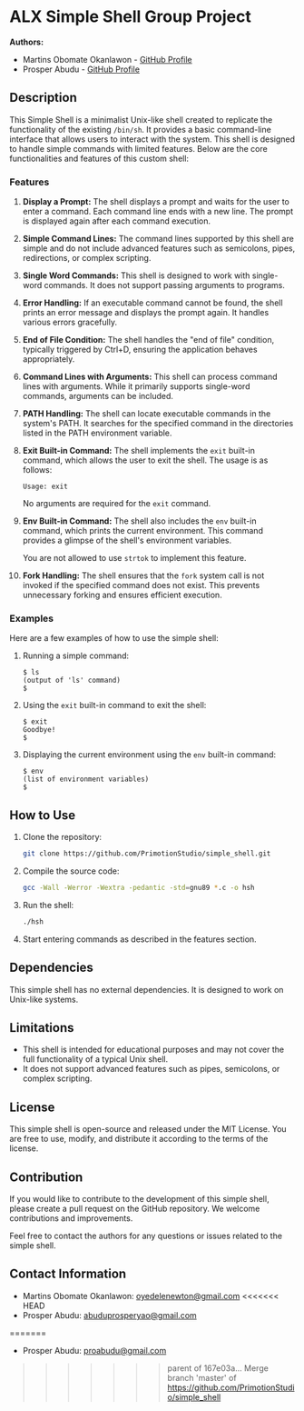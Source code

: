 # ALX Simple Shell Group Project

**Authors:**
- Martins Obomate Okanlawon - [GitHub Profile](https://github.com/PrimotionStudio)
- Prosper Abudu - [GitHub Profile](https://github.com/proabudu)

## Description

This Simple Shell is a minimalist Unix-like shell created to replicate the functionality of the existing `/bin/sh`. It provides a basic command-line interface that allows users to interact with the system. This shell is designed to handle simple commands with limited features. Below are the core functionalities and features of this custom shell:

### Features

1. **Display a Prompt:** The shell displays a prompt and waits for the user to enter a command. Each command line ends with a new line. The prompt is displayed again after each command execution.

2. **Simple Command Lines:** The command lines supported by this shell are simple and do not include advanced features such as semicolons, pipes, redirections, or complex scripting.

3. **Single Word Commands:** This shell is designed to work with single-word commands. It does not support passing arguments to programs.

4. **Error Handling:** If an executable command cannot be found, the shell prints an error message and displays the prompt again. It handles various errors gracefully.

5. **End of File Condition:** The shell handles the "end of file" condition, typically triggered by Ctrl+D, ensuring the application behaves appropriately.

6. **Command Lines with Arguments:** This shell can process command lines with arguments. While it primarily supports single-word commands, arguments can be included.

7. **PATH Handling:** The shell can locate executable commands in the system's PATH. It searches for the specified command in the directories listed in the PATH environment variable.

8. **Exit Built-in Command:** The shell implements the `exit` built-in command, which allows the user to exit the shell. The usage is as follows:

   ```
   Usage: exit
   ```

   No arguments are required for the `exit` command.

9. **Env Built-in Command:** The shell also includes the `env` built-in command, which prints the current environment. This command provides a glimpse of the shell's environment variables.

   You are not allowed to use `strtok` to implement this feature.

10. **Fork Handling:** The shell ensures that the `fork` system call is not invoked if the specified command does not exist. This prevents unnecessary forking and ensures efficient execution.

### Examples

Here are a few examples of how to use the simple shell:

1. Running a simple command:

   ```
   $ ls
   (output of 'ls' command)
   $

2. Using the `exit` built-in command to exit the shell:

   ```
   $ exit
   Goodbye!
   $

3. Displaying the current environment using the `env` built-in command:

   ```
   $ env
   (list of environment variables)
   $

## How to Use

1. Clone the repository:

   ```bash
   git clone https://github.com/PrimotionStudio/simple_shell.git
   ```

2. Compile the source code:

   ```bash
   gcc -Wall -Werror -Wextra -pedantic -std=gnu89 *.c -o hsh
   ```

3. Run the shell:

   ```bash
   ./hsh
   ```

4. Start entering commands as described in the features section.

## Dependencies

This simple shell has no external dependencies. It is designed to work on Unix-like systems.

## Limitations

- This shell is intended for educational purposes and may not cover the full functionality of a typical Unix shell.
- It does not support advanced features such as pipes, semicolons, or complex scripting.

## License

This simple shell is open-source and released under the MIT License. You are free to use, modify, and distribute it according to the terms of the license.

## Contribution

If you would like to contribute to the development of this simple shell, please create a pull request on the GitHub repository. We welcome contributions and improvements.

Feel free to contact the authors for any questions or issues related to the simple shell.

## Contact Information

- Martins Obomate Okanlawon: [oyedelenewton@gmail.com](mailto:oyedelenewton@gmail.com)
<<<<<<< HEAD
- Prosper Abudu: [abuduprosperyao@gmail.com](abuduprosperyao@gmail.com)

=======
- Prosper Abudu: [proabudu@gmail.com](mailto:proabudu@gmail.com)
>>>>>>> parent of 167e03a... Merge branch 'master' of https://github.com/PrimotionStudio/simple_shell
